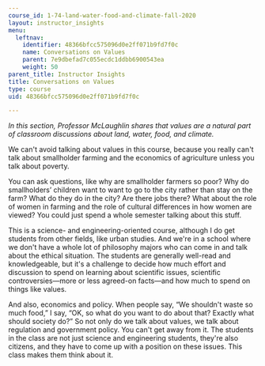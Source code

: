```yaml
---
course_id: 1-74-land-water-food-and-climate-fall-2020
layout: instructor_insights
menu:
  leftnav:
    identifier: 48366bfcc575096d0e2ff071b9fd7f0c
    name: Conversations on Values
    parent: 7e9dbefad7c055ecdc1ddbb6900543ea
    weight: 50
parent_title: Instructor Insights
title: Conversations on Values
type: course
uid: 48366bfcc575096d0e2ff071b9fd7f0c

---
```


_In this section, Professor McLaughlin shares that values are a natural part of classroom discussions about land, water, food, and climate._

We can't avoid talking about values in this course, because you really can't talk about smallholder farming and the economics of agriculture unless you talk about poverty.

You can ask questions, like why are smallholder farmers so poor? Why do smallholders’ children want to want to go to the city rather than stay on the farm? What do they do in the city? Are there jobs there? What about the role of women in farming and the role of cultural differences in how women are viewed? You could just spend a whole semester talking about this stuff.

This is a science- and engineering-oriented course, although I do get students from other fields, like urban studies. And we're in a school where we don't have a whole lot of philosophy majors who can come in and talk about the ethical situation. The students are generally well-read and knowledgeable, but it's a challenge to decide how much effort and discussion to spend on learning about scientific issues, scientific controversies—more or less agreed-on facts—and how much to spend on things like values.

And also, economics and policy. When people say, “We shouldn't waste so much food,” I say, “OK, so what do you want to do about that? Exactly what should society do?” So not only do we talk about values, we talk about regulation and government policy. You can't get away from it. The students in the class are not just science and engineering students, they're also citizens, and they have to come up with a position on these issues. This class makes them think about it.